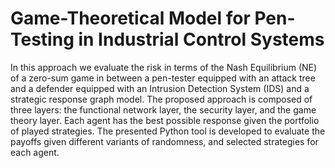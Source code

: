 # Game-Theoretical Model for Pen-Testing in Industrial Control Systems

In this approach we evaluate the risk in terms of the Nash Equilibrium (NE) of a zero-sum game in between a pen-tester equipped with an attack tree and a defender equipped with an Intrusion Detection System (IDS) and a strategic response graph model. The proposed approach is composed of three layers: the functional network layer, the security layer, and the game theory layer. Each agent has the best possible response given the portfolio of played strategies.
The presented Python tool is developed to evaluate the payoffs given different variants of randomness, and selected strategies for each agent.
